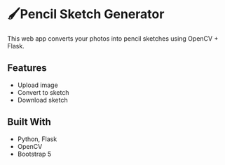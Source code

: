 # 🖌Pencil Sketch Generator
This web app converts your photos into pencil sketches using OpenCV + Flask.

## Features
- Upload image
- Convert to sketch
- Download sketch

## Built With
- Python, Flask
- OpenCV
- Bootstrap 5
